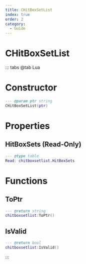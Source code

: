 ```yaml
---
title: CHitBoxSetList
index: true
order: 2
category:
  - Guide
---
```


# CHitBoxSetList

::: tabs
@tab Lua
# Constructor
```lua
--- @param ptr string
CHitBoxSetList(ptr)
```
# Properties
## HitBoxSets (Read-Only)
```lua
--- @type table
Read: chitboxsetlist.HitBoxSets
```
# Functions
## ToPtr
```lua
--- @return string
chitboxsetlist:ToPtr()
```
## IsValid
```lua
--- @return bool
chitboxsetlist:IsValid()
```

:::